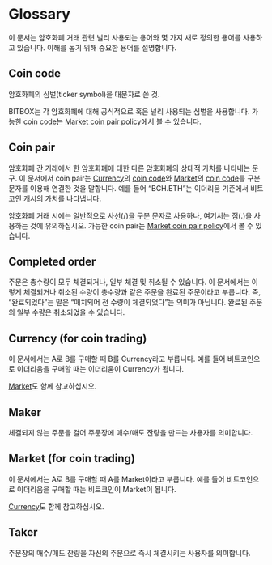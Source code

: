 # Glossary

이 문서는 암호화폐 거래 관련 널리 사용되는 용어와 몇 가지 새로 정의한 용어를 사용하고 있습니다.
이해를 돕기 위해 중요한 용어를 설명합니다.

## Coin code

암호화폐의 심벌(ticker symbol)을 대문자로 쓴 것.

BITBOX는 각 암호화폐에 대해 공식적으로 혹은 널리 사용되는 심벌을 사용합니다. 가능한 coin code는 [Market coin pair policy](/api/market/v1-market-public-coins-pairPolicy-get.md#market-coin-pair-policy)에서 볼 수 있습니다.

## Coin pair

암호화폐 간 거래에서 한 암호화폐에 대한 다른 암호화폐의 상대적 가치를 나타내는 문구.
이 문서에서 coin pair는 [Currency](#currency-for-coin-trading)의 [coin code](#coin-code)와 [Market](#market-for-coin-trading)의 [coin code](#coin-code)를 구분 문자를 이용해 연결한 것을 말합니다.
예를 들어 “BCH.ETH”는 이더리움 기준에서 비트코인 캐시의 가치를 나타냅니다.

암호화폐 거래 시에는 일반적으로 사선(/)을 구분 문자로 사용하나, 여기서는 점(.)을 사용하는 것에 유의하십시오.
가능한 coin pair는 [Market coin pair policy](/api/market/v1-market-public-coins-pairPolicy-get.md#market-coin-pair-policy)에서 볼 수 있습니다.

## Completed order

주문은 총수량이 모두 체결되거나, 일부 체결 및 취소될 수 있습니다.
이 문서에서는 이렇게 체결되거나 취소된 수량이 총수량과 같은 주문을 완료된 주문이라고 부릅니다.
즉, “완료되었다”는 말은 “매치되어 전 수량이 체결되었다”는 의미가 아닙니다. 완료된 주문의 일부 수량은 취소되었을 수 있습니다.

## Currency (for coin trading)

이 문서에서는 A로 B를 구매할 때 B를 Currency라고 부릅니다. 예를 들어 비트코인으로 이더리움을 구매할 때는 이더리움이 Currency가 됩니다.

[Market](#market-for-coin-trading)도 함께 참고하십시오.

## Maker

체결되지 않는 주문을 걸어 주문장에 매수/매도 잔량을 만드는 사용자를 의미합니다.

## Market (for coin trading)

이 문서에서는 A로 B를 구매할 때 A를 Market이라고 부릅니다. 예를 들어 비트코인으로 이더리움을 구매할 때는 비트코인이 Market이 됩니다.

[Currency](#currency-for-coin-trading)도 함께 참고하십시오.

## Taker

주문장의 매수/매도 잔량을 자신의 주문으로 즉시 체결시키는 사용자를 의미합니다.
